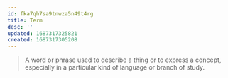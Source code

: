 ```yaml
---
id: fka7qh7sa9tnwza5n49t4rg
title: Term
desc: ''
updated: 1687317325821
created: 1687317305208
---
```


> A word or phrase used to describe a thing or to express a concept, especially in a particular kind of language or branch of study.